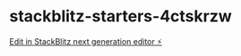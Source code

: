 # stackblitz-starters-4ctskrzw

[Edit in StackBlitz next generation editor ⚡️](https://stackblitz.com/~/github.com/firemoney81-naldon/stackblitz-starters-4ctskrzw)